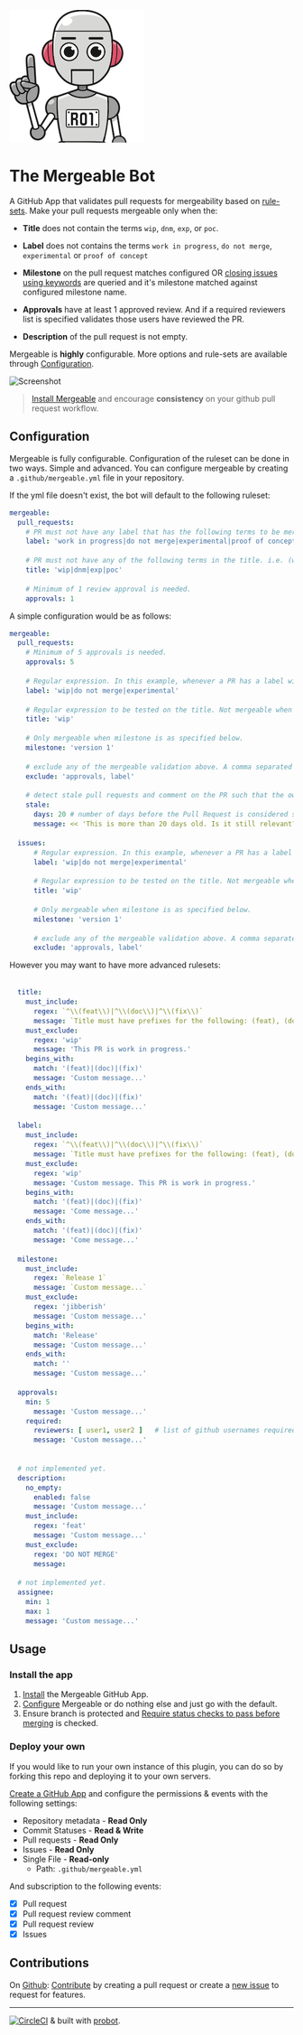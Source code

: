 ![icon](mergeable.png)

# The Mergeable Bot

A GitHub App that validates pull requests for mergeability based on [rule-sets](#configuration). Make your pull requests mergeable only when the:

- **Title** does not contain the terms `wip`, `dnm`, `exp`, or `poc`.

- **Label** does not contains the terms `work in progress`, `do not merge`, `experimental` or `proof of concept`

- **Milestone** on the pull request matches configured OR [closing issues using keywords](https://help.github.com/articles/closing-issues-using-keywords/) are queried and it's milestone matched against configured milestone name.

- **Approvals** have at least 1 approved review. And if a required reviewers list is specified validates those users have reviewed the PR.

- **Description** of the pull request is not empty.

Mergeable is **highly** configurable. More options and rule-sets are available through [Configuration](#configuration).

![Screenshot](https://raw.githubusercontent.com/jusx/mergeable/5d9c9cab357b12b84af62044ac46648d9fca84c4/screenshot.gif)


> [Install Mergeable](https://github.com/apps/mergeable) and encourage **consistency** on your github pull request workflow.

## Configuration
Mergeable is fully configurable. Configuration of the ruleset can be done in two ways. Simple and advanced. You can configure mergeable by creating a `.github/mergeable.yml` file in your repository.

If the yml file doesn't exist, the bot will default to the following ruleset:

```yml
mergeable:
  pull_requests:
    # PR must not have any label that has the following terms to be mergeable
    label: 'work in progress|do not merge|experimental|proof of concept'

    # PR must not have any of the following terms in the title. i.e. (wip) My PR Title
    title: 'wip|dnm|exp|poc'

    # Minimum of 1 review approval is needed.
    approvals: 1
```

A simple configuration would be as follows:

```yml
mergeable:
  pull_requests:
    # Minimum of 5 approvals is needed.
    approvals: 5

    # Regular expression. In this example, whenever a PR has a label with the word 'wip'
    label: 'wip|do not merge|experimental'

    # Regular expression to be tested on the title. Not mergeable when true.  
    title: 'wip'

    # Only mergeable when milestone is as specified below.
    milestone: 'version 1'

    # exclude any of the mergeable validation above. A comma separated list. For example, the following will exclude validations for approvals and label.
    exclude: 'approvals, label'

    # detect stale pull requests and comment on the PR such that the owner and everyone else who would normally get notifications be notified by Github.
    stale:
      days: 20 # number of days before the Pull Request is considered stale.
      message: << 'This is more than 20 days old. Is it still relevant? If not please close it.'

  issues:
      # Regular expression. In this example, whenever a PR has a label with the word 'wip'
      label: 'wip|do not merge|experimental'

      # Regular expression to be tested on the title. Not mergeable when true.  
      title: 'wip'

      # Only mergeable when milestone is as specified below.
      milestone: 'version 1'

      # exclude any of the mergeable validation above. A comma separated list. For example, the following will exclude validations for approvals and label.
      exclude: 'approvals, label'
```

However you may want to have more advanced rulesets:

```yml

  title:
    must_include:
      regex: `^\\(feat\\)|^\\(doc\\)|^\\(fix\\)`
      message: `Title must have prefixes for the following: (feat), (doc), (fix)`
    must_exclude:
      regex: 'wip'
      message: 'This PR is work in progress.'
    begins_with:
      match: '(feat)|(doc)|(fix)'
      message: 'Custom message...'
    ends_with:
      match: '(feat)|(doc)|(fix)'
      message: 'Custom message...'

  label:
    must_include:
      regex: `^\\(feat\\)|^\\(doc\\)|^\\(fix\\)`
      message: `Title must have prefixes for the following: (feat), (doc), (fix)`
    must_exclude:
      regex: 'wip'
      message: 'Custom message. This PR is work in progress.'
    begins_with:
      match: '(feat)|(doc)|(fix)'
      message: 'Come message...'
    ends_with:
      match: '(feat)|(doc)|(fix)'
      message: 'Come message...'  

  milestone:
    must_include:
      regex: `Release 1`
      message: `Custom message...`
    must_exclude:
      regex: 'jibberish'
      message: 'Custom message...'
    begins_with:
      match: 'Release'
      message: 'Custom message...'
    ends_with:
      match: ''
      message: 'Custom message...'  

  approvals:
    min: 5
      message: 'Custom message...'
    required:
      reviewers: [ user1, user2 ]   # list of github usernames required to review
      message: 'Custom message...'


  # not implemented yet.  
  description:
    no_empty:
      enabled: false
      message: 'Custom message...'
    must_include:
      regex: 'feat'
      message: 'Custom message...'
    must_exclude:
      regex: 'DO NOT MERGE'
      message:

  # not implemented yet.      
  assignee:
    min: 1
    max: 1
    message: 'Custom message...'
```    


## Usage

### Install the app
1. [Install](https://github.com/apps/mergeable) the Mergeable GitHub App.
2. [Configure](#configuration) Mergeable or do nothing else and just go with the default.
3. Ensure branch is protected and [Require status checks to pass before merging](https://help.github.com/articles/enabling-required-status-checks/) is checked.

### Deploy your own

If you would like to run your own instance of this plugin, you can do so by forking this repo and deploying it to your own servers.

[Create a GitHub App](https://github.com/settings/apps/new) and configure the permissions & events with the following settings:

- Repository metadata - **Read Only**
- Commit Statuses - **Read & Write**
- Pull requests - **Read Only**
- Issues - **Read Only**
- Single File - **Read-only**
  - Path: `.github/mergeable.yml`

And subscription to the following events:
- [x] Pull request
- [x] Pull request review comment
- [x] Pull request review
- [x] Issues

## Contributions
On [Github](https://github.com/jusx/mergeable): [Contribute](https://github.com/jusx/mergeable/blob/master/CONTRIBUTING.md) by creating a pull request or create a [new issue](https://github.com/jusx/mergeable/issues) to request for features.


---
[![CircleCI](https://circleci.com/gh/jusx/mergeable.svg?style=shield)](https://circleci.com/gh/jusx/mergeable) & built with [probot](https://github.com/probot/probot).
